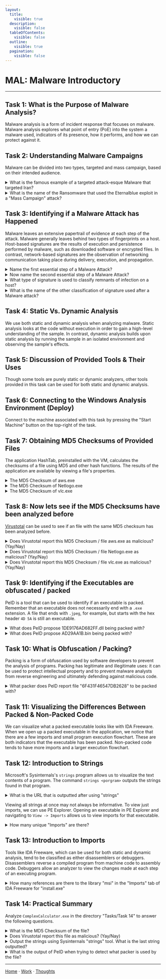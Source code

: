 ```yaml
---
layout:
  title:
    visible: true
  description:
    visible: false
  tableOfContents:
    visible: false
  outline:
    visible: true
  pagination:
    visible: false
---
```


# MAL: Malware Introductory

***

## Task 1: What is the Purpose of Malware Analysis?

Malware analysis is a form of incident response that focuses on malware. Malware analysis explores what point of entry (PoE) into the system a malware used, indicators of its presence, how it performs, and how we can protect against it.

## Task 2: Understanding Malware Campaigns

Malware can be divided into two types, targeted and mass campaign, based on their intended audience.

<details>

<summary>What is the famous example of a targeted attack-esque Malware that targeted Iran?</summary>

Stuxnet

Stuxnex targeted Iran's nuclear program centrifuge, which are used to enrich uranium.

</details>

<details>

<summary>What is the name of the Ransomware that used the Eternalblue exploit in a "Mass Campaign" attack?</summary>

Wannacry

Wannacry demanded ransomware payments in Bitcoin.

</details>

## Task 3: Identifying if a Malware Attack has Happened

Malware leaves an extensive papertrail of evidence at each step of the attack. Malware generally leaves behind two types of fingerprints on a host. Host-based signatures are the results of execution and persistence performed by malware, such as downloaded software or encrypted files. In contrast, network-based signatures are the observation of networking communication taking place during delivery, execution, and propagation.

<details>

<summary>Name the first essential step of a Malware Attack?</summary>

delivery

The first step of a malware attack is delivery. This step is followed by execution, maintaining persistence, and propagation. The first two steps are essential, but the last two are not.

</details>

<details>

<summary>Now name the second essential step of a Malware Attack?</summary>

execution

The execution step follows the delivery step as another essential step of a malware attack.

</details>

<details>

<summary>What type of signature is used to classify remnants of infection on a host?</summary>

Host-Based Signatures

Host-based signatures are evidence left behind on the host in the form of execution and persistence results.

</details>

<details>

<summary>What is the name of the other classification of signature used after a Malware attack?</summary>

Network-Based Signatures

The other type of signature besides host-based is network-based.

</details>

## Task 4: Static Vs. Dynamic Analysis

We use both static and dynamic analysis when analyzing malware. Static analysis looks at the code without execution in order to gain a high-level understanding of the sample. In contrast, dynamic analysis builds upon static analysis by running the sample in an isolated environment and observing the sample's effects.

## Task 5: Discussion of Provided Tools & Their Uses

Though some tools are purely static or dynamic analyzers, other tools provided in this task can be used for both static and dynamic analysis.

## Task 6: Connecting to the Windows Analysis Environment (Deploy)

Connect to the machine associated with this task by pressing the "Start Machine" button on the top-right of the task.

## Task 7: Obtaining MD5 Checksums of Provided Files

The application HashTab, preinstalled with the VM, calculates the checksums of a file using MD5 and other hash functions. The results of the application are available by viewing a file's properties.

<details>

<summary>The MD5 Checksum of aws.exe</summary>

D2778164EF643BA8F44CC202EC7EF157

Right click on aws.exe to open the file's properties. Click on the File Hashes tab.

</details>

<details>

<summary>The MD5 Checksum of Netlogo.exe</summary>

59CB421172A89E1E16C11A428326952C

Right click on Netlogo.exe to open the file's properties. Click on the File Hashes tab.

</details>

<details>

<summary>The MD5 Checksum of vlc.exe</summary>

5416BE1B8B04B1681CB39CF0E2CAAD9F

Right click on vlc.exe to open the file's properties. Click on the File Hashes tab.

</details>

## Task 8: Now lets see if the MD5 Checksums have been analyzed before

[Virustotal](https://www.virustotal.com/gui/home/search) can be used to see if an file with the same MD5 checksum has been analyzed before.

<details>

<summary>Does Virustotal report this MD5 Checksum / file aws.exe as malicious? (Yay/Nay)</summary>

Nay

Search for the MD5 checksum of aws.exe in Virustotal.

</details>

<details>

<summary>Does Virustotal report this MD5 Checksum / file Netlogo.exe as malicious? (Yay/Nay)</summary>

Nay

Search for the MD5 checksum of Netlogo.exe in Virustotal.

</details>

<details>

<summary>Does Virustotal report this MD5 Checksum / file vlc.exe as malicious? (Yay/Nay)</summary>

Nay

Search for the MD5 checksum of vlc.exe in Virustotal.

</details>

## Task 9: Identifying if the Executables are obfuscated / packed

PeID is a tool that can be used to identify if an executable is packed. Remember that an executable does not necessarily end with a `.exe` extension. A file that ends with `.jpeg`, for example, but starts with the hex header `4D 5A` is still an executable.

<details>

<summary>What does PeID propose 1DE9176AD682FF.dll being packed with?</summary>

Microsoft Visual C++ 6.0 DLL

Go to Tools -> Static -> PE Tools to open PeID. Click the three dots next to File: in order to open1DE9176AD682FF.dll.

</details>

<details>

<summary>What does PeID propose AD29AA1B.bin being packed with?</summary>

Microsoft Visual C++ 6.0

Go to Tools -> Static -> PE Tools to open PeID. Click the three dots next to File: in order to AD29AA1B.bin.

</details>

## Task 10: What is Obfuscation / Packing?

Packing is a form of obfuscation used by software developers to prevent the analysis of programs. Packing has legitimate and illegitimate uses: it can be used to protect intellectual property and to prevent malware analysts from reverse engineering and ultimately defending against malicious code.

<details>

<summary>What packer does PeID report file "6F431F46547DB2628" to be packed with?</summary>

FSG 1.0 -> dulek/xt

Go to Tools -> Static -> PE Tools to open PeID. Click the three dots next to File: in order to 6F431F46547DB2628.

</details>

## Task 11: Visualizing the Differences Between Packed & Non-Packed Code

We can visualize what a packed executable looks like with IDA Freeware. When we open up a packed executable in the application, we notice that there are a few imports and small program execution flowchart. These are both indicators that the executable has been packed. Non-packed code tends to have more imports and a larger execution flowchart.

## Task 12: Introduction to Strings

Microsoft's Sysinternals's `strings` program allows us to visualize the text contents of a program. The command `strings <porgram>` outputs the strings found in that program.

<details>

<summary>What is the URL that is outputted after using "strings"</summary>

practicalmalwareanalysis.com

Run `strings "C:\Users\Analysis\Desktop\Tasks\Task 12\67844C01"` and scroll up to find the URL.

</details>

Viewing all strings at once may not always be informative. To view just imports, we can use PE Explorer. Opening an executable in PE Explorer and navigating to `View -> Imports` allows us to view imports for that executable. 

<details>

<summary>How many unique "Imports" are there?</summary>

5

Drag `C:\Users\Analysis\Desktop\Tasks\Task 12\67844C01` into PE Explorer and then navigate to `View -> Imports`. Count the number of unique imports.

</details>

## Task 13: Introduction to Imports

Tools like IDA Freeware, which can be used for both static and dynamic analysis, tend to be classified as either disassemblers or debuggers. Disassemblers reverse a compiled program from machine code to assembly code. Debuggers allow an analyzer to view the changes made at each step of an executing program.

<details>

<summary>How many references are there to the library "msi" in the "Imports" tab of IDA Freeware for "install.exe"</summary>

9

Open `install.exe` in IDA Freeware as a portable executable for 80386. Select the imports tab and then count the number of references.

</details>

## Task 14: Practical Summary

Analyze `ComplexCalculator.exe` in the directory "Tasks/Task 14" to answer the following questions.

<details>

<summary>What is the MD5 Checksum of the file?</summary>

F5BD8E6DC6782ED4DFA62B8215BDC429

Right click on the file to view its properties. Go to the File Hashes tab.

</details>

<details>

<summary>Does Virustotal report this file as malicious? (Yay/Nay)</summary>

Yay

Copy the MD5 Checksum into Virustotal.

</details>

<details>

<summary>Output the strings using Sysinternals "strings" tool. What is the last string outputted?</summary>

d:h:

Run `` cd C:\Users\Analysis\Desktop\Tools\SysinternalsSuite` ``. Then, run `strings "C:\Users\Analysis\Desktop\Tasks\Task 14\ComplexCalculator.exe"`.

</details>

<details>

<summary>What is the output of PeID when trying to detect what packer is used by the file?</summary>

Nothing found

Open the file in PeID.

</details>

***

[Home](https://app.gitbook.com/o/0kO27okC5uVB9ALX3rho/s/036xtfEIzcEdGegONXWM/) ⋅ [Work](https://app.gitbook.com/o/0kO27okC5uVB9ALX3rho/s/WaFS755Q4sf02CxLcghQ/) ⋅ [Thoughts](https://app.gitbook.com/o/0kO27okC5uVB9ALX3rho/s/s4QQPMntQ25hmJToKSOu/)
